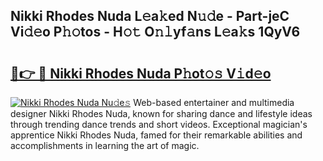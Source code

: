 ## Nikki Rhodes Nuda L𝚎a𝚔ed N𝚞𝚍e - Part-jeC Vi𝚍𝚎o P𝚑𝚘tos - H𝚘𝚝 O𝚗𝚕yf𝚊ns L𝚎a𝚔s 1QyV6

# <h2><a href="http://kfc4zq.oniu.top/?m=Nikki+Rhodes+Nuda">🔗👉 🔴 Nikki Rhodes Nuda P𝚑ot𝚘𝚜 V𝚒d𝚎o</a></h2>

[![Nikki Rhodes Nuda Nu𝚍e𝚜](https://i.imgur.com/0qMVB7G.gif)](http://kfc4zq.oniu.top/?m=Nikki+Rhodes+Nuda)
Web-based entertainer and multimedia designer Nikki Rhodes Nuda, known for sharing dance and lifestyle ideas through trending dance trends and short videos. Exceptional magician's apprentice Nikki Rhodes Nuda, famed for their remarkable abilities and accomplishments in learning the art of magic.  
